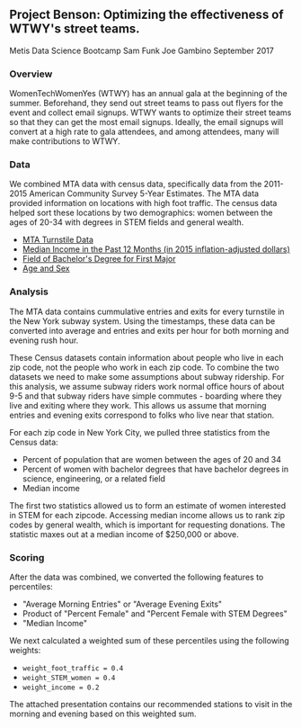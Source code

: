 ## Project Benson: Optimizing the effectiveness of WTWY's street teams.  

Metis Data Science Bootcamp
Sam Funk
Joe Gambino
September 2017


### Overview  
WomenTechWomenYes (WTWY) has an annual gala at the beginning of the summer. Beforehand, they send out street teams to pass out flyers for the event and collect email signups. WTWY wants to optimize their street teams so that they can get the most email signups. Ideally, the email signups will convert at a high rate to gala attendees, and among attendees, many will make contributions to WTWY.

### Data
We combined MTA data with census data, specifically data from the 2011-2015 American Community Survey 5-Year Estimates. The MTA data provided information on locations with high foot traffic. The census data helped sort these locations by two demographics: women between the ages of 20-34 with degrees in STEM fields and general wealth.
  
* [MTA Turnstile Data](http://web.mta.info/developers/turnstile.html)
* [Median Income in the Past 12 Months (in 2015 inflation-adjusted dollars)](https://factfinder.census.gov/faces/tableservices/jsf/pages/productview.xhtml?pid=ACS_15_5YR_S1903&prodType=table)   
* [Field of Bachelor's Degree for First Major](https://factfinder.census.gov/faces/tableservices/jsf/pages/productview.xhtml?pid=ACS_15_5YR_S1502&prodType=table)  
* [Age and Sex](https://factfinder.census.gov/faces/tableservices/jsf/pages/productview.xhtml?pid=ACS_15_5YR_S0101&prodType=table)  

### Analysis

The MTA data contains cummulative entries and exits for every turnstile in the New York subway system. Using the timestamps, these data can be converted into average and entries and exits per hour for both morning and evening rush hour.  

These Census datasets contain information about people who live in each zip code, not the people who work in each zip code. To combine the two datasets we need to make some assumptions about subway ridership. For this analysis, we assume subway riders work normal office hours of about 9-5 and that subway riders have simple commutes - boarding where they live and exiting where they work. This allows us assume that morning entries and evening exits correspond to folks who live near that station.

For each zip code in New York City, we pulled three statistics from the Census data:
* Percent of population that are women between the ages of 20 and 34
* Percent of women with bachelor degrees that have bachelor degrees in science, engineering, or a related field
* Median income

The first two statistics allowed us to form an estimate of women interested in STEM for each zipcode. Accessing median income allows us to rank zip codes by general wealth, which is important for requesting donations. The statistic maxes out at a median income of $250,000 or above.

### Scoring

After the data was combined, we converted the following features to percentiles:  
* "Average Morning Entries" or "Average Evening Exits"
* Product of "Percent Female" and "Percent Female with STEM Degrees"
* "Median Income"

We next calculated a weighted sum of these percentiles using the following weights:  
* `weight_foot_traffic = 0.4`
* `weight_STEM_women = 0.4`
* `weight_income = 0.2`

The attached presentation contains our recommended stations to visit in the morning and evening based on this weighted sum.
